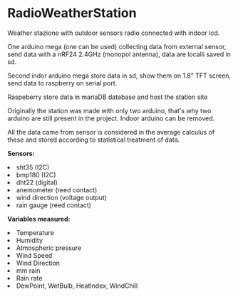 # RadioWeatherStation
<p>Weather stazione with outdoor sensors radio connected with indoor lcd.</p>
<p>One arduino mega (one can be used) collecting data from external sensor, send data with a nRF24 2.4GHz (monopol antenna), data are localli saved in sd.</p>
<p>Second indor arduino mega store data in sd, show them on 1.8" TFT screen, send data to raspberry on serial port.</p>
<p>Raspeberry store data in mariaDB database and host the station site</p>

<p>Originally the station was made with only two arduino, that's why two arduino are still present in the project. Indoor arduino can be removed.</p>
<p>All the data came from sensor is considered in the average calculus of these and stored according to statistical treatment of data.</p> 

<p>
  <strong>Sensors:</strong>
<li>sht35 (I2C)</li>
<li>bmp180 (I2C)</li>
<li>dht22 (digital)</li>
<li>anemometer (reed contact)</li>
<li>wind direction (voltage output)</li>
<li>rain gauge (reed contact)</li>
</p>

<p>
  <strong>Variables measured:</strong>
<li>Temperature</li>
<li>Humidity</li>
<li>Atmospheric pressure</li>
<li>Wind Speed</li>
<li>Wind Direction</li>
<li>mm rain</li>
<li>Rain rate</li>
<li>DewPoint, WetBulb, HeatIndex, WindChill</li>
</p>
